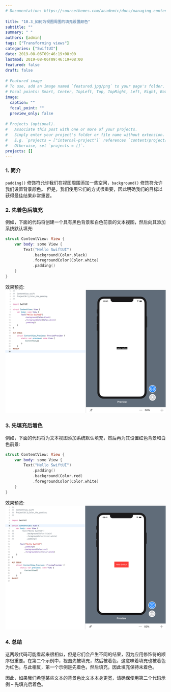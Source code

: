 ```yaml
---
# Documentation: https://sourcethemes.com/academic/docs/managing-content/

title: "10.3_如何为视图周围的填充设置颜色"
subtitle: ""
summary: " "
authors: [admin]
tags: ["Transforming views"]
categories: ["SwiftUI"]
date: 2019-08-06T09:46:19+08:00
lastmod: 2019-08-06T09:46:19+08:00
featured: false
draft: false

# Featured image
# To use, add an image named `featured.jpg/png` to your page's folder.
# Focal points: Smart, Center, TopLeft, Top, TopRight, Left, Right, BottomLeft, Bottom, BottomRight.
image:
  caption: ""
  focal_point: ""
  preview_only: false

# Projects (optional).
#   Associate this post with one or more of your projects.
#   Simply enter your project's folder or file name without extension.
#   E.g. `projects = ["internal-project"]` references `content/project/deep-learning/index.md`.
#   Otherwise, set `projects = []`.
projects: []
---
```

<!-- more -->
### 1. 简介
`padding()` 修饰符允许我们在视图周围添加一些空间，`background()` 修饰符允许我们设置背景颜色。 但是，我们使用它们的方式很重要，因此明确我们的目标以获得最佳结果非常重要。

### 2. 先着色后填充
例如，下面的代码将创建一个具有黑色背景和白色前景的文本视图，然后向其添加系统默认填充:
```swift
struct ContentView: View {
    var body: some View {
        Text("Hello SwiftUI")
            .background(Color.black)
            .foregroundColor(Color.white)
            .padding()
    }
}
```
效果预览:
![10.3_backgroudcolor_foregroundcolor_padding](img/10.3_backgroudcolor_foregroundcolor_padding.png)

### 3. 先填充后着色
例如，下面的代码将为文本视图添加系统默认填充，然后再为其设置红色背景和白色前景:
```swift
struct ContentView: View {
    var body: some View {
        Text("Hello SwiftUI")
            .padding()
            .background(Color.red)
            .foregroundColor(Color.white)
    }
}
```
效果预览:
![10.3_padding_backgroudcolor_foregroundcolor](img/10.3_padding_backgroudcolor_foregroundcolor.png)

### 4. 总结
这两段代码可能看起来很相似，但是它们会产生不同的结果，因为应用修饰符的顺序很重要。在第二个示例中，视图先被填充，然后被着色，这意味着填充也被着色为红色。与此相反，第一个示例是先着色，然后填充，因此填充保持未着色。

因此，如果我们希望某些文本的背景色比文本本身更宽，请确保使用第二个代码示例 – 先填充后着色。